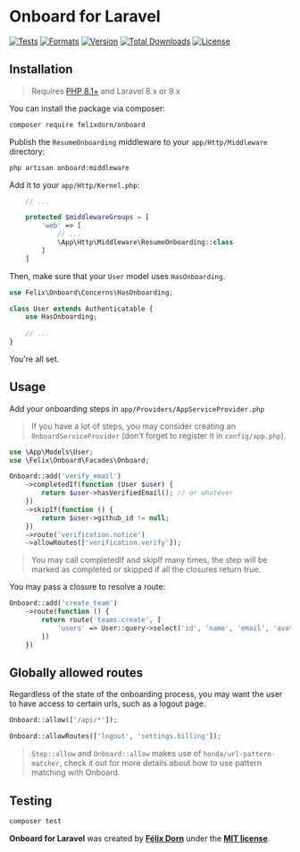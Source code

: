 # Onboard for Laravel

[![Tests](https://github.com/felixdorn/onboard/actions/workflows/tests.yml/badge.svg?branch=main)](https://github.com/felixdorn/onboard/actions/workflows/tests.yml)
[![Formats](https://github.com/felixdorn/onboard/actions/workflows/formats.yml/badge.svg?branch=main)](https://github.com/felixdorn/onboard/actions/workflows/formats.yml)
[![Version](https://poser.pugx.org/felixdorn/onboard/version)](//packagist.org/packages/felixdorn/onboard)
[![Total Downloads](https://poser.pugx.org/felixdorn/onboard/downloads)](//packagist.org/packages/felixdorn/onboard)
[![License](https://poser.pugx.org/felixdorn/onboard/license)](//packagist.org/packages/felixdorn/onboard)

## Installation

> Requires [PHP 8.1+](https://php.net/releases) and Laravel 8.x or 9.x

You can install the package via composer:

```bash
composer require felixdorn/onboard
```

Publish the `ResumeOnboarding` middleware to your `app/Http/Middleware` directory:

```bash
php artisan onboard:middleware
```

Add it to your `app/Http/Kernel.php`:

```php
    // ...

    protected $middlewareGroups = [
        'web' => [
            // ...
            \App\Http\Middleware\ResumeOnboarding::class
        ]   
    ]
```

Then, make sure that your `User` model uses `HasOnboarding`.

```php
use Felix\Onboard\Concerns\HasOnboarding;

class User extends Authenticatable {
    use HasOnboarding;
    
    // ...
}
```

You're all set.

## Usage

Add your onboarding steps in `app/Providers/AppServiceProvider.php`

> If you have a lot of steps, you may consider creating an `OnboardServiceProvider` (don't forget to register it in `config/app.php`).

```php
use \App\Models\User;
use \Felix\Onboard\Facades\Onboard;

Onboard::add('verify_email')
    ->completedIf(function (User $user) {
        return $user->hasVerifiedEmail(); // or whatever    
    })
    ->skipIf(function () {
        return $user->github_id != null;
    })
    ->route('verification.notice')
    ->allowRoutes(['verification.verify']);
```

> You may call completedIf and skipIf many times, the step will be marked as completed or skipped if all the closures return true.

You may pass a closure to resolve a route:

```php
Onboard::add('create_team')
    ->route(function () {
        return route('teams.create', [
            'users' => User::query->select('id', 'name', 'email', 'avatar')->get()
        ])  
    })
```

## Globally allowed routes

Regardless of the state of the onboarding process, you may want the user to have access to certain urls, such as a
logout page.

```php
Onboard::allow(['/api/*']);

Onboard::allowRoutes(['logout', 'settings.billing']);
```
> `Step::allow` and `Onboard::allow` makes use of `honda/url-pattern-matcher`, check it out for more details about how to use pattern matching with Onboard.

## Testing

```bash
composer test
```

**Onboard for Laravel** was created by **[Félix Dorn](https://twitter.com/afelixdorn)** under
the **[MIT license](https://opensource.org/licenses/MIT)**.
